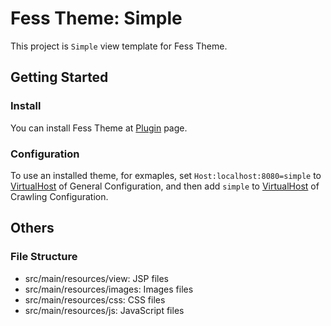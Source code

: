 Fess Theme: Simple
=========

This project is `Simple` view template for Fess Theme.

## Getting Started

### Install

You can install Fess Theme at [Plugin](https://fess.codelibs.org/13.3/admin/plugin-guide.html) page.

### Configuration

To use an installed theme, for exmaples, set `Host:localhost:8080=simple` to [VirtualHost](https://fess.codelibs.org/13.3/admin/general-guide.html#virtual-hosts) of General Configuration, and then add `simple` to [VirtualHost](https://fess.codelibs.org/13.3/admin/webconfig-guide.html#virtual-hosts) of Crawling Configuration.

## Others

### File Structure

- src/main/resources/view: JSP files
- src/main/resources/images: Images files
- src/main/resources/css: CSS files
- src/main/resources/js: JavaScript files 

